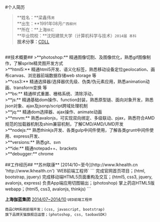 #个人简历
>**姓名：**梁鑫伟`男`<br>
>**出生：**1991年08月`广西柳州`<br>
>**所在：**上海`徐汇`<br>
>**毕业院校：**沈阳建筑大学（计算机科学与技术）`2014届 本科`<br>
>**技术分享：**[CDLL](http://cdll.sinaapp.com/ 'CDLL的主页')<br>

<br>
##技术概要##
>**photoshop:** 精通图像切割、及图像优化，熟悉gif图像制作，了解sprite精灵图开发方式<br>
>**html5:** 精通html5开发、语义化标签，熟悉移动设备定位geolocation、画布canvas、浏览器前端数据存储web storage 等<br>
>**css3:** 精通选择器/选择器优先级、伪类/伪元素应用，熟悉animation动画、transform变换 等<br>
>**bs:** 精通样式重置、栅格系统、清除浮动，<br>
>**js:** 精通基础dom操作、function封装，熟悉原型链、面向对象开发，熟悉json对象、ajax及jsonp/script跨域处理机制<br>
>**jq:** 精通dom选择器、ajax操作、animate动画<br>
>**mvvm:** 熟悉avalonjs，可实现双向绑定、多级联动、pjax，熟悉符合AMD规范的加载器机制及shim兼容机制，了解CMD/AMD/UMD开发<br>
>**nodejs:** 熟悉thinkjs开发、各类gulp中间件使用，了解各类grunt中间件使用、express开发、<br>
>**versions:** 熟悉git、svn<br>
>**ide:** 精通notepad++、brackets<br>
>**debugger:** chrome<br>

<br>
##工作经历##
**苏州联康**
[2014/10~至今](http://www.lkhealth.cn 'http://www.lkhealth.cn')
`WEB前端工程师`
```
完成官网首页项目；(html, bootstrap, jquery)
完成移动端HTML5页面重构及交互；(html5, css3, jquery, avalonjs, express)
负责App端应用切图输出；(photoshop)
掌上药店HTML5版webapp；(html5, css3, avalonjs, thinkjs)
```

**上海伽蓝集团**
[2014/07~2014/10](http://www.jala.com.cn/ 'http://www.jala.com.cn/')
`UED前端工程师`
```
商品CRM系统前端开发；(css, javascript, bootstrap)
旗下品牌天猫旗舰店运营；(photoshop, css, taobaoSDK)
```
